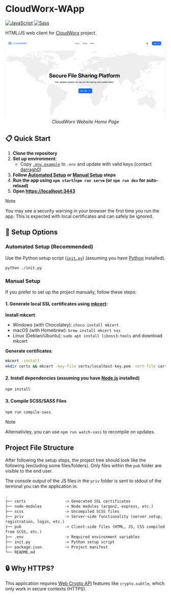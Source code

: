 # CloudWorx-WApp
[![JavaScript](https://img.shields.io/badge/JavaScript-F7DF1E?logo=javascript&logoColor=000)](https://www.javascript.com)
[![Sass](https://img.shields.io/badge/Sass-C69?logo=sass&logoColor=fff)](https://sass-lang.com)

HTML/JS web client for [CloudWorx](https://github.com/Nanda128/CloudWorx-Backend) project.

<p align="center">
    <img alt="Home Page Screenshot" src="./docs/img/png/home.png" />
    <br />
    <em>CloudWorx Website Home Page</em>
</p>

## 📋 Quick Start

1. **Clone the repository**
2. **Set up environment**:
    - Copy [`.env.example`](./.env.example) to `.env` and update with valid keys (contact [darragh0](https://github.com/darragh0))
3. **Follow [Automated Setup](#automated-setup-recommended) or [Manual Setup](#manual-setup) steps**
4. **Run the app using `npm start`/`npm run serve` (or `npm run dev` for auto-reload)**
5. **Open [https://localhost:3443](https://localhost:3443)**

> [!NOTE]
> You may see a security warning in your browser the first time you run the app. This is expected with local certificates and can safely be ignored.

## 🔧 Setup Options

### Automated Setup (Recommended)

Use the Python setup script ([`init.py`](./init.py)) (assuming you have [Python](https://www.python.org) installed).

```sh
python ./init.py
```

### Manual Setup

If you prefer to set up the project manually, follow these steps:

#### 1. Generate local SSL certificates using [mkcert](https://github.com/FiloSottile/mkcert):

**Install mkcert**:
- Windows (with Chocolatey): `choco install mkcert`
- macOS (with Homebrew): `brew install mkcert nss`
- Linux (Debian/Ubuntu): `sudo apt install libnss3-tools` and download mkcert

**Generate certificates**:
```sh
mkcert -install
mkdir certs && mkcert -key-file certs/localhost-key.pem -cert-file certs/localhost.pem localhost
```

#### 2. Install dependencies (assuming you have [Node.js](https://nodejs.org/en) installed)
```sh
npm install
```

#### 3. Compile SCSS/SASS Files
```sh
npm run compile-sass
```

> [!NOTE]
> Alternativley, you can use `npm run watch-sass` to recompile on updates.

## Project File Structure

After following the setup steps, the project tree should look like the following (excluding some files/folders). Only files within the `pub` folder are visible to the end user.

The console output of the JS files in the `priv` folder is sent to stdout of the terminal you ran the application in.

```
.
├── certs                 -> Generated SSL certificates
├── node-modules          -> Node modules (argon2, express, etc.)
├── scss                  -> Uncompiled SCSS files
├── priv                  -> Server-side functionality (server setup, registration, login, etc.)
├── pub                   -> Client-side files (HTML, JS, CSS compiled from SCSS, etc.)
├── .env                  -> Required environment variables
├── init.py               -> Python setup script
├── package.json          -> Project manifest
└── README.md
```

## 🔒 Why HTTPS?

This application requires [Web Crypto API](https://developer.mozilla.org/en-US/docs/Web/API/Web_Crypto_API) features like `crypto.subtle`, which only work in secure contexts (HTTPS).
